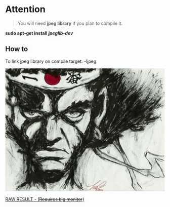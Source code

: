 # Attention

> You will need **jpeg library** if you plan to compile it. <br/>

**sudo apt-get install _jpeglib-dev_**

## How to

To link jpeg library on compile target: -ljpeg

![From image](https://github.com/DonizeteVida/image2ascii/blob/main/image.jpg)

[RAW RESULT - (~~Requires big monitor~~)](https://raw.githubusercontent.com/DonizeteVida/image2ascii/main/result.txt)
